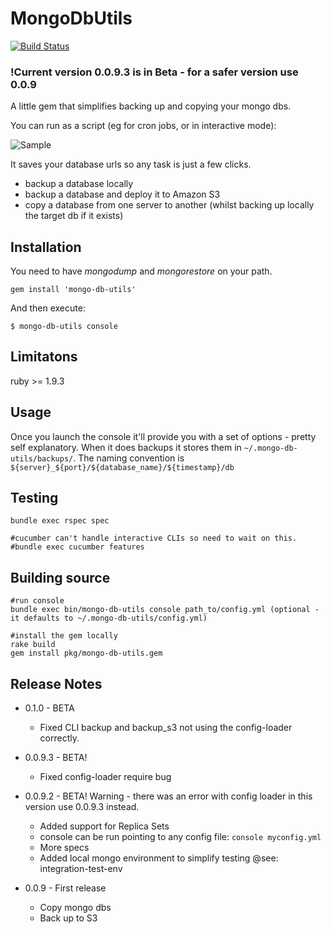 # MongoDbUtils

[![Build Status](https://travis-ci.org/edeustace/mongo-db-utils.png)](https://travis-ci.org/edeustace/mongo-db-utils)


### !Current version 0.0.9.3 is in Beta - for a safer version use 0.0.9

A little gem that simplifies backing up and copying your mongo dbs.

You can run as a script (eg for cron jobs, or in interactive mode):

![Sample](https://github.com/edeustace/mongo-db-utils/raw/master/images/grab.png)

It saves your database urls so any task is just a few clicks.

* backup a database locally
* backup a database and deploy it to Amazon S3
* copy a database from one server to another (whilst backing up locally the target db if it exists)

## Installation

You need to have *mongodump* and *mongorestore* on your path.

    gem install 'mongo-db-utils'

And then execute:

    $ mongo-db-utils console


## Limitatons

ruby >= 1.9.3

## Usage
Once you launch the console it'll provide you with a set of options - pretty self explanatory.
When it does backups it stores them in ````~/.mongo-db-utils/backups/````. The naming convention is ````${server}_${port}/${database_name}/${timestamp}/db````

## Testing

    bundle exec rspec spec

    #cucumber can't handle interactive CLIs so need to wait on this.
    #bundle exec cucumber features

## Building source

    #run console
    bundle exec bin/mongo-db-utils console path_to/config.yml (optional - it defaults to ~/.mongo-db-utils/config.yml)

    #install the gem locally
    rake build
    gem install pkg/mongo-db-utils.gem



## Release Notes
* 0.1.0 - BETA
  - Fixed CLI backup and backup_s3 not using the config-loader correctly.

* 0.0.9.3 - BETA!
  - Fixed config-loader require bug

* 0.0.9.2 - BETA! Warning - there was an error with config loader in this version use 0.0.9.3 instead.
  - Added support for Replica Sets
  - console can be run pointing to any config file: `console myconfig.yml`
  - More specs
  - Added local mongo environment to simplify testing @see: integration-test-env

* 0.0.9 - First release
  - Copy mongo dbs
  - Back up to S3

